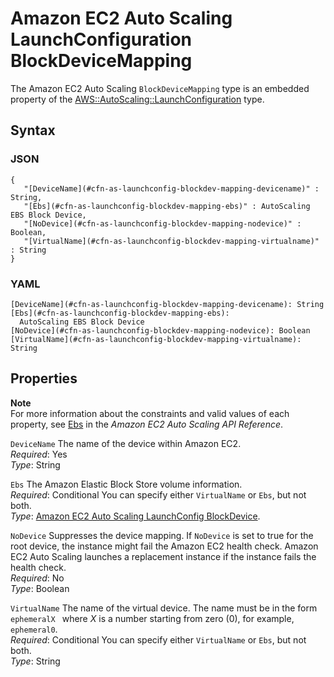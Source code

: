 # Amazon EC2 Auto Scaling LaunchConfiguration BlockDeviceMapping<a name="aws-properties-as-launchconfig-blockdev-mapping"></a>

The Amazon EC2 Auto Scaling `BlockDeviceMapping` type is an embedded property of the [AWS::AutoScaling::LaunchConfiguration](aws-properties-as-launchconfig.md) type\.

## Syntax<a name="w2922ab1c21c10c38c18c19b5"></a>

### JSON<a name="aws-properties-as-launchconfig-blockdev-mapping-syntax.json"></a>

```
{
   "[DeviceName](#cfn-as-launchconfig-blockdev-mapping-devicename)" : String,
   "[Ebs](#cfn-as-launchconfig-blockdev-mapping-ebs)" : AutoScaling EBS Block Device,
   "[NoDevice](#cfn-as-launchconfig-blockdev-mapping-nodevice)" : Boolean,
   "[VirtualName](#cfn-as-launchconfig-blockdev-mapping-virtualname)" : String
}
```

### YAML<a name="aws-properties-as-launchconfig-blockdev-mapping-syntax.yaml"></a>

```
[DeviceName](#cfn-as-launchconfig-blockdev-mapping-devicename): String
[Ebs](#cfn-as-launchconfig-blockdev-mapping-ebs):
  AutoScaling EBS Block Device
[NoDevice](#cfn-as-launchconfig-blockdev-mapping-nodevice): Boolean
[VirtualName](#cfn-as-launchconfig-blockdev-mapping-virtualname): String
```

## Properties<a name="w2922ab1c21c10c38c18c19b7"></a>

**Note**  
 For more information about the constraints and valid values of each property, see [Ebs](https://docs.aws.amazon.com/autoscaling/ec2/APIReference/API_Ebs.html) in the *Amazon EC2 Auto Scaling API Reference*\. 

`DeviceName`  <a name="cfn-as-launchconfig-blockdev-mapping-devicename"></a>
The name of the device within Amazon EC2\.  
*Required*: Yes  
*Type*: String

`Ebs`  <a name="cfn-as-launchconfig-blockdev-mapping-ebs"></a>
The Amazon Elastic Block Store volume information\.  
*Required*: Conditional You can specify either `VirtualName` or `Ebs`, but not both\.  
*Type*: [Amazon EC2 Auto Scaling LaunchConfig BlockDevice](aws-properties-as-launchconfig-blockdev-template.md)\.

`NoDevice`  <a name="cfn-as-launchconfig-blockdev-mapping-nodevice"></a>
Suppresses the device mapping\. If `NoDevice` is set to true for the root device, the instance might fail the Amazon EC2 health check\. Amazon EC2 Auto Scaling launches a replacement instance if the instance fails the health check\.  
*Required*: No  
*Type*: Boolean

`VirtualName`  <a name="cfn-as-launchconfig-blockdev-mapping-virtualname"></a>
The name of the virtual device\. The name must be in the form `ephemeralX ` where *X* is a number starting from zero \(0\), for example, `ephemeral0`\.  
*Required*: Conditional You can specify either `VirtualName` or `Ebs`, but not both\.  
*Type*: String